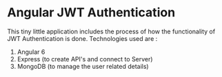 # Angular JWT Authentication

This tiny little application includes  the process of how the functionality of JWT Authentication is done.
Technologies used are :

1. Angular 6
2. Express (to create API's and connect to Server)
3. MongoDB (to manage the user related details)
